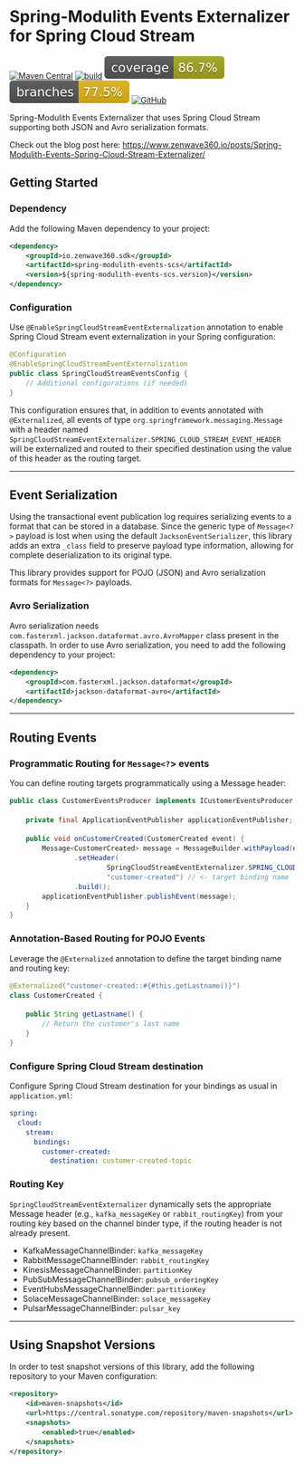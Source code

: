 # Spring-Modulith Events Externalizer for Spring Cloud Stream

[![Maven Central](https://img.shields.io/maven-central/v/io.zenwave360.sdk/spring-modulith-events-scs.svg?label=Maven%20Central&logo=apachemaven)](https://search.maven.org/artifact/io.zenwave360.sdk/spring-modulith-events-scs)
[![build](https://github.com/ZenWave360/spring-modulith-events-spring-cloud-stream/workflows/Build%20and%20Publish%20Maven%20Snapshots/badge.svg)](https://github.com/ZenWave360/spring-modulith-events-spring-cloud-stream/actions/workflows/publish-maven-snapshots.yml)
[![coverage](https://raw.githubusercontent.com/ZenWave360/spring-modulith-events-spring-cloud-stream/badges/jacoco.svg)](https://github.com/ZenWave360/spring-modulith-events-spring-cloud-stream/actions/workflows/build.yml)
[![branches coverage](https://raw.githubusercontent.com/ZenWave360/spring-modulith-events-spring-cloud-stream/badges/branches.svg)](https://github.com/ZenWave360/spring-modulith-events-spring-cloud-stream/actions/workflows/build.yml)
[![GitHub](https://img.shields.io/github/license/ZenWave360/spring-modulith-events-spring-cloud-stream)](https://github.com/ZenWave360/spring-modulith-events-spring-cloud-stream/blob/main/LICENSE)

Spring-Modulith Events Externalizer that uses Spring Cloud Stream supporting both JSON and Avro serialization formats.

Check out the blog post here: https://www.zenwave360.io/posts/Spring-Modulith-Events-Spring-Cloud-Stream-Externalizer/

## Getting Started

### Dependency
Add the following Maven dependency to your project:

```xml
<dependency>
    <groupId>io.zenwave360.sdk</groupId>
    <artifactId>spring-modulith-events-scs</artifactId>
    <version>${spring-modulith-events-scs.version}</version>
</dependency>
```

### Configuration
Use `@EnableSpringCloudStreamEventExternalization` annotation to enable Spring Cloud Stream event externalization in your Spring configuration:

```java
@Configuration
@EnableSpringCloudStreamEventExternalization
public class SpringCloudStreamEventsConfig {
    // Additional configurations (if needed)
}
```

This configuration ensures that, in addition to events annotated with `@Externalized`, all events of type `org.springframework.messaging.Message` with a header named `SpringCloudStreamEventExternalizer.SPRING_CLOUD_STREAM_EVENT_HEADER` will be externalized and routed to their specified destination using the value of this header as the routing target.

---

## Event Serialization

Using the transactional event publication log requires serializing events to a format that can be stored in a database. Since the generic type of `Message<?>` payload is lost when using the default `JacksonEventSerializer`, this library adds an extra `_class` field to preserve payload type information, allowing for complete deserialization to its original type.

This library provides support for POJO (JSON) and Avro serialization formats for `Message<?>` payloads.

### Avro Serialization

Avro serialization needs `com.fasterxml.jackson.dataformat.avro.AvroMapper` class present in the classpath. In order to use Avro serialization, you need to add the following dependency to your project:

```xml
<dependency>
    <groupId>com.fasterxml.jackson.dataformat</groupId>
    <artifactId>jackson-dataformat-avro</artifactId>
</dependency>
```

---

## Routing Events

### Programmatic Routing for `Message<?`> events

You can define routing targets programmatically using a Message header:

```java
public class CustomerEventsProducer implements ICustomerEventsProducer {

    private final ApplicationEventPublisher applicationEventPublisher;

    public void onCustomerCreated(CustomerCreated event) {
        Message<CustomerCreated> message = MessageBuilder.withPayload(event)
                .setHeader(
                        SpringCloudStreamEventExternalizer.SPRING_CLOUD_STREAM_SENDTO_DESTINATION_HEADER, 
                        "customer-created") // <- target binding name
                .build();
        applicationEventPublisher.publishEvent(message);
    }
}
```

### Annotation-Based Routing for POJO Events

Leverage the `@Externalized` annotation to define the target binding name and routing key:

```java
@Externalized("customer-created::#{#this.getLastname()}")
class CustomerCreated {

    public String getLastname() {
        // Return the customer's last name
    }
}
```

### Configure Spring Cloud Stream destination

Configure Spring Cloud Stream destination for your bindings as usual in `application.yml`:

```yaml
spring:
  cloud:
    stream:
      bindings:
        customer-created:
          destination: customer-created-topic
```

### Routing Key

`SpringCloudStreamEventExternalizer` dynamically sets the appropriate Message header (e.g., `kafka_messageKey` or `rabbit_routingKey`) from your routing key based on the channel binder type, if the routing header is not already present.

- KafkaMessageChannelBinder: `kafka_messageKey`
- RabbitMessageChannelBinder: `rabbit_routingKey`
- KinesisMessageChannelBinder: `partitionKey`
- PubSubMessageChannelBinder: `pubsub_orderingKey`
- EventHubsMessageChannelBinder: `partitionKey`
- SolaceMessageChannelBinder: `solace_messageKey`
- PulsarMessageChannelBinder: `pulsar_key`

---

## Using Snapshot Versions
In order to test snapshot versions of this library, add the following repository to your Maven configuration:

```xml
<repository>
    <id>maven-snapshots</id>
    <url>https://central.sonatype.com/repository/maven-snapshots</url>
    <snapshots>
        <enabled>true</enabled>
    </snapshots>
</repository>
```
